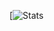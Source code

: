 [![Stats](https://github-readme-stats.vercel.app/api?username=Timerix22&hide=stars,prs,issues&count_private=true&include_all_commits=true&show_icons=true&hide_rank=true&bg_color=121013&icon_color=DC7800&title_color=DC7800&text_color=8621EE&custom_title=Timerix's%20github%20activity)
